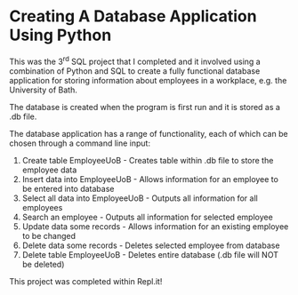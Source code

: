 # Creating A Database Application Using Python
This was the 3<sup>rd</sup> SQL project that I completed and it involved using a combination of Python and SQL to create a fully functional database application for storing information about employees in a workplace, e.g. the University of Bath.

The database is created when the program is first run and it is stored as a .db file.

The database application has a range of functionality, each of which can be chosen through a command line input:
1. Create table EmployeeUoB - Creates table within .db file to store the employee data
2. Insert data into EmployeeUoB - Allows information for an employee to be entered into database
3. Select all data into EmployeeUoB - Outputs all information for all employees
4. Search an employee - Outputs all information for selected employee
5. Update data some records - Allows information for an existing employee to be changed
6. Delete data some records - Deletes selected employee from database
7. Delete table EmployeeUoB - Deletes entire database (.db file will NOT be deleted)

This project was completed within Repl.it!
